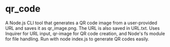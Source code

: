 # qr_code
A Node.js CLI tool that generates a QR code image from a user-provided URL and saves it as qr_image.png. The URL is also saved in URL.txt. Uses Inquirer for URL input, qr-image for QR code creation, and Node's fs module for file handling. Run with node index.js to generate QR codes easily.

